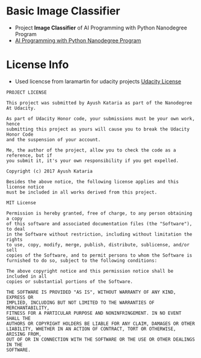 # Basic Image Classifier

- Project **Image Classifier** of AI Programming with Python Nanodegree Program
- [AI Programming with Python Nanodegree Program](https://www.udacity.com/course/ai-programming-python-nanodegree--nd089)

# License Info

- Used licencse from laramartin for udacity projects [Udacity License](https://gist.github.com/laramartin/7796d730bba8cf689f628d9b011e91d8#file-udacity-license)
```
PROJECT LICENSE

This project was submitted by Ayush Kataria as part of the Nanodegree At Udacity.

As part of Udacity Honor code, your submissions must be your own work, hence
submitting this project as yours will cause you to break the Udacity Honor Code
and the suspension of your account.

Me, the author of the project, allow you to check the code as a reference, but if
you submit it, it's your own responsibility if you get expelled.

Copyright (c) 2017 Ayush Kataria

Besides the above notice, the following license applies and this license notice
must be included in all works derived from this project.

MIT License

Permission is hereby granted, free of charge, to any person obtaining a copy
of this software and associated documentation files (the "Software"), to deal
in the Software without restriction, including without limitation the rights
to use, copy, modify, merge, publish, distribute, sublicense, and/or sell
copies of the Software, and to permit persons to whom the Software is
furnished to do so, subject to the following conditions:

The above copyright notice and this permission notice shall be included in all
copies or substantial portions of the Software.

THE SOFTWARE IS PROVIDED "AS IS", WITHOUT WARRANTY OF ANY KIND, EXPRESS OR
IMPLIED, INCLUDING BUT NOT LIMITED TO THE WARRANTIES OF MERCHANTABILITY,
FITNESS FOR A PARTICULAR PURPOSE AND NONINFRINGEMENT. IN NO EVENT SHALL THE
AUTHORS OR COPYRIGHT HOLDERS BE LIABLE FOR ANY CLAIM, DAMAGES OR OTHER
LIABILITY, WHETHER IN AN ACTION OF CONTRACT, TORT OR OTHERWISE, ARISING FROM,
OUT OF OR IN CONNECTION WITH THE SOFTWARE OR THE USE OR OTHER DEALINGS IN THE
SOFTWARE.
```
